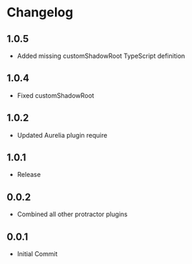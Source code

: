 # Changelog

## 1.0.5

* Added missing customShadowRoot TypeScript definition

## 1.0.4

* Fixed customShadowRoot

## 1.0.2

* Updated Aurelia plugin require

## 1.0.1

* Release

## 0.0.2

* Combined all other protractor plugins

## 0.0.1

* Initial Commit
